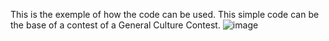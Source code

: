 This is the exemple of how the code can be used. This simple code can be the base of a contest of a General Culture Contest.
![image](https://github.com/alexandradina40/Question-Test-/assets/125584777/3c733c0f-98e4-4e7b-b323-7c3f51880e3f)


